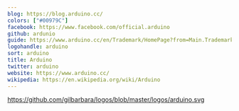 ```yaml
---
blog: https://blog.arduino.cc/
colors: ["#00979C"]
facebook: https://www.facebook.com/official.arduino
github: ardunio
guide: https://www.arduino.cc/en/Trademark/HomePage?from=Main.Trademark
logohandle: arduino
sort: arduino
title: Arduino
twitter: arduino
website: https://www.arduino.cc/
wikipedia: https://en.wikipedia.org/wiki/Arduino
---
```


https://github.com/gilbarbara/logos/blob/master/logos/arduino.svg